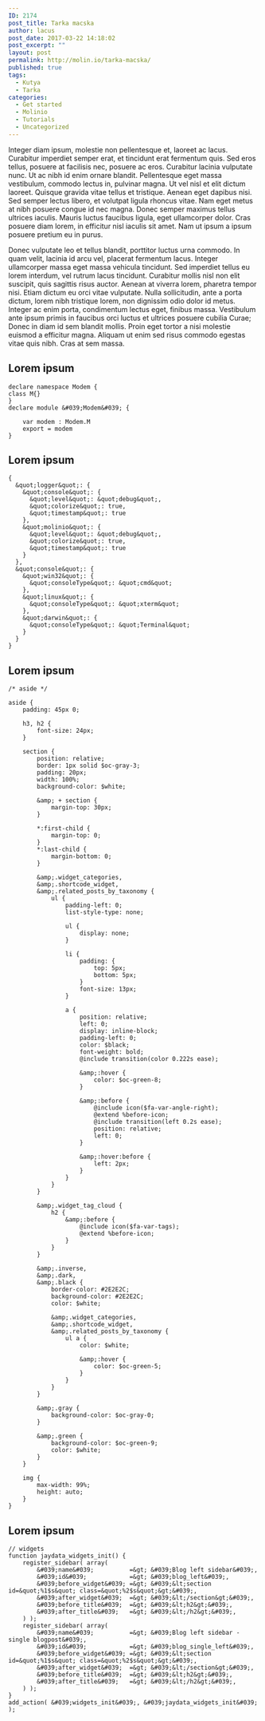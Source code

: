 ```yaml
---
ID: 2174
post_title: Tarka macska
author: lacus
post_date: 2017-03-22 14:18:02
post_excerpt: ""
layout: post
permalink: http://molin.io/tarka-macska/
published: true
tags:
  - Kutya
  - Tarka
categories:
  - Get started
  - Molinio
  - Tutorials
  - Uncategorized
---
```

Integer diam ipsum, molestie non pellentesque et, laoreet ac lacus. Curabitur imperdiet semper erat, et tincidunt erat fermentum quis. Sed eros tellus, posuere at facilisis nec, posuere ac eros. Curabitur lacinia vulputate nunc. Ut ac nibh id enim ornare blandit. Pellentesque eget massa vestibulum, commodo lectus in, pulvinar magna. Ut vel nisl et elit dictum laoreet. Quisque gravida vitae tellus et tristique. Aenean eget dapibus nisi. Sed semper lectus libero, et volutpat ligula rhoncus vitae. Nam eget metus at nibh posuere congue id nec magna. Donec semper maximus tellus ultrices iaculis. Mauris luctus faucibus ligula, eget ullamcorper dolor. Cras posuere diam lorem, in efficitur nisl iaculis sit amet. Nam ut ipsum a ipsum posuere pretium eu in purus.

Donec vulputate leo et tellus blandit, porttitor luctus urna commodo. In quam velit, lacinia id arcu vel, placerat fermentum lacus. Integer ullamcorper massa eget massa vehicula tincidunt. Sed imperdiet tellus eu lorem interdum, vel rutrum lacus tincidunt. Curabitur mollis nisl non elit suscipit, quis sagittis risus auctor. Aenean at viverra lorem, pharetra tempor nisi. Etiam dictum eu orci vitae vulputate. Nulla sollicitudin, ante a porta dictum, lorem nibh tristique lorem, non dignissim odio dolor id metus. Integer ac enim porta, condimentum lectus eget, finibus massa. Vestibulum ante ipsum primis in faucibus orci luctus et ultrices posuere cubilia Curae; Donec in diam id sem blandit mollis. Proin eget tortor a nisi molestie euismod a efficitur magna. Aliquam ut enim sed risus commodo egestas vitae quis nibh. Cras at sem massa.

## Lorem ipsum
~~~
declare namespace Modem {
class M{}
}
declare module &#039;Modem&#039; {
    
    var modem : Modem.M
    export = modem
}
~~~
## Lorem ipsum
~~~
{
  &quot;logger&quot;: {
    &quot;console&quot;: {
      &quot;level&quot;: &quot;debug&quot;,
      &quot;colorize&quot;: true,
      &quot;timestamp&quot;: true
    },
    &quot;molinio&quot;: {
      &quot;level&quot;: &quot;debug&quot;,
      &quot;colorize&quot;: true,
      &quot;timestamp&quot;: true
    }
  },
  &quot;console&quot;: {
    &quot;win32&quot;: {
      &quot;consoleType&quot;: &quot;cmd&quot;
    },
    &quot;linux&quot;: {
      &quot;consoleType&quot;: &quot;xterm&quot;
    },
    &quot;darwin&quot;: {
      &quot;consoleType&quot;: &quot;Terminal&quot;
    }
  }
}
~~~
## Lorem ipsum
~~~
/* aside */

aside {
    padding: 45px 0;

    h3, h2 {
        font-size: 24px;
    }

    section {
        position: relative;
        border: 1px solid $oc-gray-3;
        padding: 20px;
        width: 100%;
        background-color: $white;

        &amp; + section {
            margin-top: 30px;
        }

        *:first-child {
            margin-top: 0;
        } 
        *:last-child {
            margin-bottom: 0;
        }

        &amp;.widget_categories,
        &amp;.shortcode_widget,
        &amp;.related_posts_by_taxonomy {
            ul {
                padding-left: 0;
                list-style-type: none;

                ul {
                    display: none;
                }

                li {
                    padding: {
                        top: 5px;
                        bottom: 5px;
                    }
                    font-size: 13px;
                }

                a {
                    position: relative;
                    left: 0;
                    display: inline-block;
                    padding-left: 0;
                    color: $black;
                    font-weight: bold;
                    @include transition(color 0.222s ease);

                    &amp;:hover {
                        color: $oc-green-8;
                    }

                    &amp;:before {
                        @include icon($fa-var-angle-right);
                        @extend %before-icon;
                        @include transition(left 0.2s ease);
                        position: relative;
                        left: 0;
                    }

                    &amp;:hover:before {
                        left: 2px;
                    }
                }
            }
        }

        &amp;.widget_tag_cloud {
            h2 {
                &amp;:before {
                    @include icon($fa-var-tags);
                    @extend %before-icon;
                }
            }
        }

        &amp;.inverse,
        &amp;.dark,
        &amp;.black {
            border-color: #2E2E2C;
            background-color: #2E2E2C;
            color: $white;
            
            &amp;.widget_categories,
            &amp;.shortcode_widget,
            &amp;.related_posts_by_taxonomy {
                ul a {
                    color: $white;

                    &amp;:hover {
                        color: $oc-green-5;
                    }
                }
            }
        }

        &amp;.gray {
            background-color: $oc-gray-0;
        }

        &amp;.green {
            background-color: $oc-green-9;
            color: $white;
        }
    }

    img {
        max-width: 99%;
        height: auto;
    }
}
~~~
## Lorem ipsum
~~~
// widgets
function jaydata_widgets_init() {
	register_sidebar( array(
		&#039;name&#039;          =&gt; &#039;Blog left sidebar&#039;,
		&#039;id&#039;            =&gt; &#039;blog_left&#039;,
		&#039;before_widget&#039; =&gt; &#039;&lt;section id=&quot;%1$s&quot; class=&quot;%2$s&quot;&gt;&#039;,
		&#039;after_widget&#039;  =&gt; &#039;&lt;/section&gt;&#039;,
		&#039;before_title&#039;  =&gt; &#039;&lt;h2&gt;&#039;,
		&#039;after_title&#039;   =&gt; &#039;&lt;/h2&gt;&#039;,
	) );
	register_sidebar( array(
		&#039;name&#039;          =&gt; &#039;Blog left sidebar - single blogpost&#039;,
		&#039;id&#039;            =&gt; &#039;blog_single_left&#039;,
		&#039;before_widget&#039; =&gt; &#039;&lt;section id=&quot;%1$s&quot; class=&quot;%2$s&quot;&gt;&#039;,
		&#039;after_widget&#039;  =&gt; &#039;&lt;/section&gt;&#039;,
		&#039;before_title&#039;  =&gt; &#039;&lt;h2&gt;&#039;,
		&#039;after_title&#039;   =&gt; &#039;&lt;/h2&gt;&#039;,
	) );
}
add_action( &#039;widgets_init&#039;, &#039;jaydata_widgets_init&#039; );
~~~